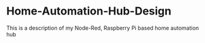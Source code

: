 # Home-Automation-Hub-Design
This is a description of my Node-Red, Raspberry Pi based home automation hub
